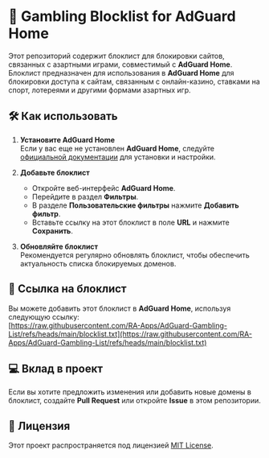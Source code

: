 # 🎰 Gambling Blocklist for AdGuard Home

Этот репозиторий содержит блоклист для блокировки сайтов, связанных с азартными играми, совместимый с **AdGuard Home**. Блоклист предназначен для использования в **AdGuard Home** для блокировки доступа к сайтам, связанным с онлайн-казино, ставками на спорт, лотереями и другими формами азартных игр.

## 🛠️ Как использовать

1. **Установите AdGuard Home**  
   Если у вас еще не установлен **AdGuard Home**, следуйте [официальной документации](https://github.com/AdguardTeam/AdGuardHome) для установки и настройки.

2. **Добавьте блоклист**  
   - Откройте веб-интерфейс **AdGuard Home**.
   - Перейдите в раздел **Фильтры**.
   - В разделе **Пользовательские фильтры** нажмите **Добавить фильтр**.
   - Вставьте ссылку на этот блоклист в поле **URL** и нажмите **Сохранить**.

3. **Обновляйте блоклист**  
   Рекомендуется регулярно обновлять блоклист, чтобы обеспечить актуальность списка блокируемых доменов.

## 🔗 Ссылка на блоклист
Вы можете добавить этот блоклист в **AdGuard Home**, используя следующую ссылку:  
[https://raw.githubusercontent.com/RA-Apps/AdGuard-Gambling-List/refs/heads/main/blocklist.txt](https://raw.githubusercontent.com/RA-Apps/AdGuard-Gambling-List/refs/heads/main/blocklist.txt)

## 💻 Вклад в проект
Если вы хотите предложить изменения или добавить новые домены в блоклист, создайте **Pull Request** или откройте **Issue** в этом репозитории.

## 📜 Лицензия
Этот проект распространяется под лицензией [MIT License](LICENSE).
